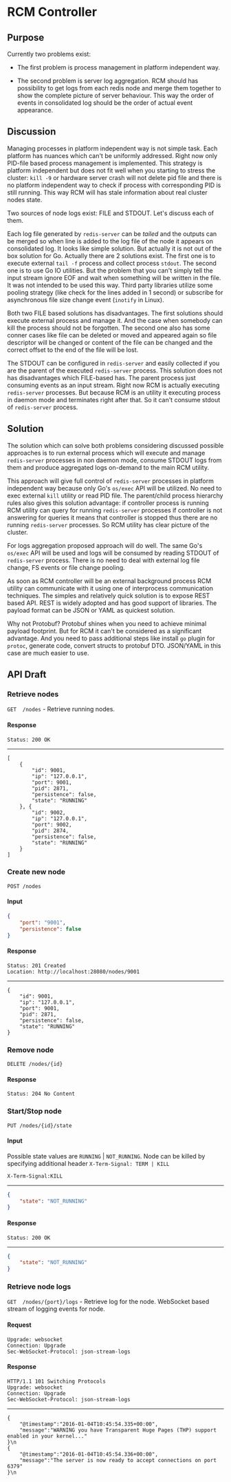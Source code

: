 # RCM Controller

## Purpose

Currently two problems exist:

- The first problem is process management in platform independent way.  
  
- The second problem is server log aggregation. RCM should has possibility to get logs from each redis node and merge 
them together to show the complete picture of server behaviour. This way the order of events in consolidated log should 
be the order of actual event appearance.

## Discussion

Managing processes in platform independent way is not simple task. Each platform has nuances which can't be uniformly 
addressed. Right now only PID-file based process management is implemented. This strategy is platform independent but
does not fit well when you starting to stress the cluster: `kill -9` or hardware server crash will not delete pid file 
and there is no platform independent way to check if process with corresponding PID is still running. This way RCM will 
has stale information about real cluster nodes state. 

Two sources of node logs exist: FILE and STDOUT. Let's discuss each of them. 

Each log file generated by `redis-server` can be *tailed* and the outputs can be merged so when line is added to the log 
file of the node it appears on consolidated log. It looks like simple solution. But actually it is not out of the box 
solution for Go. Actually there are 2 solutions exist. The first one is to execute external `tail -f` process and 
collect process `stdout`. The second one is to use Go IO utilities. But the problem that you can't simply tell the input 
stream ignore EOF and wait when something will be written in the file. It was not intended to be used this way. Third 
party libraries utilize some pooling strategy (like check for the lines added in 1 second) or subscribe for asynchronous 
file size change event (`inotify` in Linux). 

Both two FILE based solutions has disadvantages. The first solutions should execute external process and manage it. And 
the case when somebody can kill the process should not be forgotten. The second one also has some conner cases like file 
can be deleted or moved and appeared again so file descriptor will be changed or content of the file can be changed and 
the correct offset to the end of the file will be lost. 

The STDOUT can be configured in `redis-server` and easily collected if you are the parent of the executed `redis-server` 
process. This solution does not has disadvantages which FILE-based has. The parent process just consuming events as an 
input stream. Right now RCM is actually executing `redis-server` processes. But because RCM is an utility it executing 
process in daemon mode and terminates right after that. So it can't consume stdout of `redis-server` process.

## Solution

The solution which can solve both problems considering discussed possible approaches is to run external process which 
will execute and manage `redis-server` processes in non daemon mode, consume STDOUT logs from them and produce 
aggregated logs on-demand to the main RCM utility.

This approach will give full control of `redis-server` processes in platform independent way because only Go's 
`os/exec` API will be utilized. No need to exec external `kill` utility or read PID file. The parent/child process 
hierarchy rules also gives this solution advantage: if controller process is running RCM utility can query for running 
`redis-server` processes if controller is not answering for queries it means that controller is stopped thus there are 
no running `redis-server` processes. So RCM utility has clear picture of the cluster.   

For logs aggregation proposed approach will do well. The same Go's `os/exec` API will be used and logs will be consumed 
by reading STDOUT of `redis-server` process. There is no need to deal with external log file change, FS events or file 
change pooling.

As soon as RCM controller will be an external background process RCM utility can communicate with it using one of 
interprocess communication techniques. The simples and relatively quick solution is to expose REST based API. REST 
is widely adopted and has good support of libraries. The payload format can be JSON or YAML as quickest solution. 

Why not Protobuf? Protobuf shines when you need to achieve minimal payload footprint. But for RCM it can't be 
considered as a significant advantage. And you need to pass additional steps like install `go` plugin for `protoc`, 
generate code, convert structs to protobuf DTO. JSON/YAML in this case are much easier to use.

## API Draft

### Retrieve nodes
`GET  /nodes` - Retrieve running nodes.

#### Response

```
Status: 200 OK
```
---
```
[ 
    {
        "id": 9001,
        "ip": "127.0.0.1",
        "port": 9001,
        "pid": 2871,
        "persistence": false,
        "state": "RUNNING"
    }, {
        "id": 9002,
        "ip": "127.0.0.1",
        "port": 9002,
        "pid": 2874,
        "persistence": false,
        "state": "RUNNING"
    }
]
```

### Create new node

`POST /nodes`

#### Input

```json
{ 
    "port": "9001",
    "persistence": false 
}
```

#### Response

```
Status: 201 Created
Location: http://localhost:28080/nodes/9001
```
---
```
{
    "id": 9001,
    "ip": "127.0.0.1",
    "port": 9001,
    "pid": 2871,
    "persistence": false,
    "state": "RUNNING"
}
```

### Remove node

`DELETE /nodes/{id}`

#### Response

```
Status: 204 No Content
```

### Start/Stop node

`PUT /nodes/{id}/state` 


#### Input

Possible state values are `RUNNING` | `NOT_RUNNING`. Node can be killed by specifying additional header 
`X-Term-Signal: TERM | KILL`

```
X-Term-Signal:KILL
```
---
```json
{ 
    "state": "NOT_RUNNING"
}
```

#### Response

```
Status: 200 OK
```
---
```json
{ 
    "state": "NOT_RUNNING"
}
```

### Retrieve node logs

`GET  /nodes/{port}/logs` - Retrieve log for the node. WebSocket based stream of logging events for node. 

#### Request 

```
Upgrade: websocket
Connection: Upgrade
Sec-WebSocket-Protocol: json-stream-logs
```

#### Response

```
HTTP/1.1 101 Switching Protocols
Upgrade: websocket
Connection: Upgrade
Sec-WebSocket-Protocol: json-stream-logs
```
---
```
{
    "@timestamp":"2016-01-04T10:45:54.335+00:00",
    "message":"WARNING you have Transparent Huge Pages (THP) support enabled in your kernel..."    
}\n
{
    "@timestamp":"2016-01-04T10:45:54.336+00:00",
    "message":"The server is now ready to accept connections on port 6379"
}\n
```
